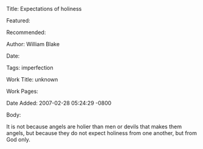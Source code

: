 Title: Expectations of holiness

Featured: 

Recommended: 

Author: William Blake

Date: 

Tags: imperfection

Work Title: unknown

Work Pages:  

Date Added: 2007-02-28 05:24:29 -0800

Body:

It is not because angels are holier than men or devils that makes them angels, but because they do not expect holiness from one another, but from God only.


